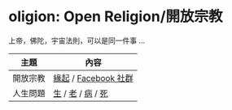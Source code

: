 # oligion: Open Religion/開放宗教

上帝，佛陀，宇宙法則，可以是同一件事 ...

主題 | 內容
-----|-----------------------------------------------
開放宗教 | [緣起](緣起.md) / [Facebook 社群](https://www.facebook.com/groups/1185887362055958/)
人生問題 | [生](01-生/) / [老](02-老/) / [病](03-病/) / [死](04-死/)


